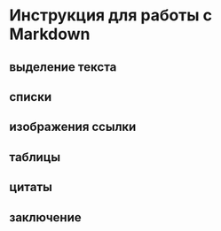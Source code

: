 # Инструкция для работы с Markdown
## выделение текста
## списки
## изображения ссылки 
## таблицы 
## цитаты
## заключение 
